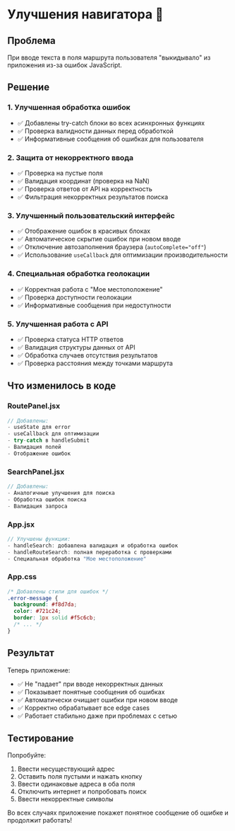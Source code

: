 # Улучшения навигатора 🚀

## Проблема
При вводе текста в поля маршрута пользователя "выкидывало" из приложения из-за ошибок JavaScript.

## Решение

### 1. Улучшенная обработка ошибок
- ✅ Добавлены try-catch блоки во всех асинхронных функциях
- ✅ Проверка валидности данных перед обработкой
- ✅ Информативные сообщения об ошибках для пользователя

### 2. Защита от некорректного ввода
- ✅ Проверка на пустые поля
- ✅ Валидация координат (проверка на NaN)
- ✅ Проверка ответов от API на корректность
- ✅ Фильтрация некорректных результатов поиска

### 3. Улучшенный пользовательский интерфейс
- ✅ Отображение ошибок в красивых блоках
- ✅ Автоматическое скрытие ошибок при новом вводе
- ✅ Отключение автозаполнения браузера (`autoComplete="off"`)
- ✅ Использование `useCallback` для оптимизации производительности

### 4. Специальная обработка геолокации
- ✅ Корректная работа с "Мое местоположение"
- ✅ Проверка доступности геолокации
- ✅ Информативные сообщения при недоступности

### 5. Улучшенная работа с API
- ✅ Проверка статуса HTTP ответов
- ✅ Валидация структуры данных от API
- ✅ Обработка случаев отсутствия результатов
- ✅ Проверка расстояния между точками маршрута

## Что изменилось в коде

### RoutePanel.jsx
```javascript
// Добавлены:
- useState для error
- useCallback для оптимизации
- try-catch в handleSubmit
- Валидация полей
- Отображение ошибок
```

### SearchPanel.jsx
```javascript
// Добавлены:
- Аналогичные улучшения для поиска
- Обработка ошибок поиска
- Валидация запроса
```

### App.jsx
```javascript
// Улучшены функции:
- handleSearch: добавлена валидация и обработка ошибок
- handleRouteSearch: полная переработка с проверками
- Специальная обработка "Мое местоположение"
```

### App.css
```css
/* Добавлены стили для ошибок */
.error-message {
  background: #f8d7da;
  color: #721c24;
  border: 1px solid #f5c6cb;
  /* ... */
}
```

## Результат
Теперь приложение:
- ✅ Не "падает" при вводе некорректных данных
- ✅ Показывает понятные сообщения об ошибках
- ✅ Автоматически очищает ошибки при новом вводе
- ✅ Корректно обрабатывает все edge cases
- ✅ Работает стабильно даже при проблемах с сетью

## Тестирование
Попробуйте:
1. Ввести несуществующий адрес
2. Оставить поля пустыми и нажать кнопку
3. Ввести одинаковые адреса в оба поля
4. Отключить интернет и попробовать поиск
5. Ввести некорректные символы

Во всех случаях приложение покажет понятное сообщение об ошибке и продолжит работать!
